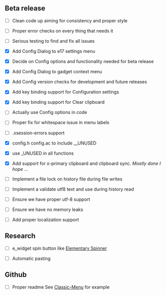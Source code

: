 Beta release
------------

- [ ] Clean code up aiming for consistency and proper style

- [ ] Proper error checks on every thing that needs it

- [ ] Serious testing to find and fix all issues

- [x] Add Config Dialog to e17 settings menu

- [x] Decide on Config options and functionality needed for beta release

- [x] Add Config Dialog to gadget context menu

- [x] Add Config version checks for development and future releases

- [x] Add key binding support for Configuration settings 

- [x] Add key binding support for Clear clipboard
 
- [ ] Actually use Config options in code

- [ ] Proper fix for whitespace issue in menu labels

- [ ] .xsession-errors support

- [x] config.h config.ac to include __UNUSED

- [x] use _UNUSED in all functions

- [x] Add support for x-primary clipboard and clipboard sync. *Mostly done I hope ...*
 
- [ ] Implement a file lock on history file during file writes

- [ ] Implement a validate utf8 text and use during history read
 
- [ ] Ensure we have proper utf-8 support

- [ ] Ensure we have no memory leaks

- [ ] Add proper localization support 


Research
--------

- [ ] e_widget spin button like [Elementary Spinner](https://docs.enlightenment.org/elementary/1.15.0/group__Spinner.html)
 
- [ ] Automatic pasting 

Github
------

- [ ] Proper readme See [Classic-Menu](https://github.com/rbtylee/Classic-Menu) for example
